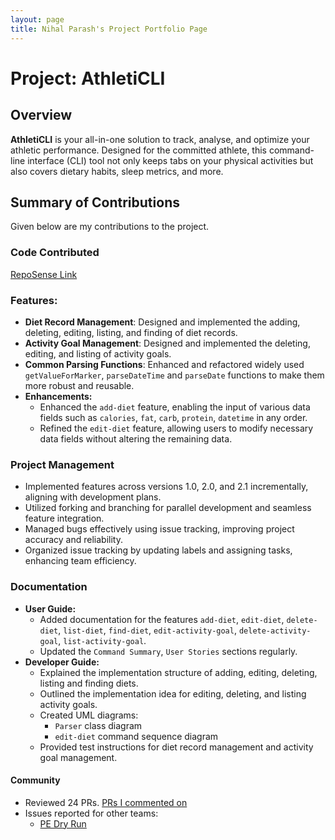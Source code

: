 ```yaml
---
layout: page
title: Nihal Parash's Project Portfolio Page
---
```


# Project: AthletiCLI

## Overview

**AthletiCLI** is your all-in-one solution to track, analyse, and optimize your athletic performance. Designed for the
committed athlete, this command-line interface (CLI) tool not only keeps tabs on your physical activities but also
covers dietary habits, sleep metrics, and more.

## Summary of Contributions

Given below are my contributions to the project.

### Code Contributed

[RepoSense Link](https://nus-cs2113-ay2324s1.github.io/tp-dashboard/?search=nihalzp&sort=groupTitle&sortWithin=title&timeframe=commit&mergegroup=&groupSelect=groupByRepos&breakdown=true&checkedFileTypes=docs~functional-code~test-code&since=2023-09-22&tabOpen=true&tabType=authorship&tabAuthor=nihalzp&tabRepo=AY2324S1-CS2113-T17-1%2Ftp%5Bmaster%5D&authorshipIsMergeGroup=false&authorshipFileTypes=docs~functional-code~test-code&authorshipIsBinaryFileTypeChecked=false&authorshipIsIgnoredFilesChecked=false)

### Features:

* **Diet Record Management**: Designed and implemented the adding, deleting, editing, listing, and finding of diet
  records.
* **Activity Goal Management**: Designed and implemented the deleting, editing, and listing of activity goals.
* **Common Parsing Functions**: Enhanced and refactored widely used `getValueForMarker`, `parseDateTime` and 
  `parseDate` functions to make them more robust and reusable.
* **Enhancements:**
  - Enhanced the `add-diet` feature, enabling the input of various data fields such as `calories`, `fat`, `carb`, 
    `protein`, `datetime` in any order.
  - Refined the `edit-diet` feature, allowing users to modify necessary data fields without altering the remaining data.

### Project Management

* Implemented features across versions 1.0, 2.0, and 2.1 incrementally, aligning with development plans.
* Utilized forking and branching for parallel development and seamless feature integration.
* Managed bugs effectively using issue tracking, improving project accuracy and reliability.
* Organized issue tracking by updating labels and assigning tasks, enhancing team efficiency.

### Documentation
* **User Guide:**
  * Added documentation for the features `add-diet`, `edit-diet`, `delete-diet`, `list-diet`, `find-diet`, 
    `edit-activity-goal`, `delete-activity-goal`, `list-activity-goal`.
  * Updated the `Command Summary`, `User Stories` sections regularly.
* **Developer Guide:**
  * Explained the implementation structure of adding, editing, deleting, listing and finding diets.
  * Outlined the implementation idea for editing, deleting, and listing activity goals.
  * Created UML diagrams: 
    - `Parser` class diagram
    - `edit-diet` command sequence diagram
  * Provided test instructions for diet record management and activity goal management.

#### Community
* Reviewed 24 PRs. [PRs I commented on](https://github.com/AY2324S1-CS2113-T17-1/tp/pulls?q=commenter%3Anihalzp+is%3Apr+-author%3Anihalzp)
* Issues reported for other teams:
  * [PE Dry Run](https://github.com/AY2324S1-CS2113-W12-4/tp/issues?q=%5BPE-D%5D%5BTester+E%5D+)